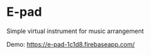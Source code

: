 # E-pad

Simple virtual instrument for music arrangement

Demo: https://e-pad-1c1d8.firebaseapp.com/
